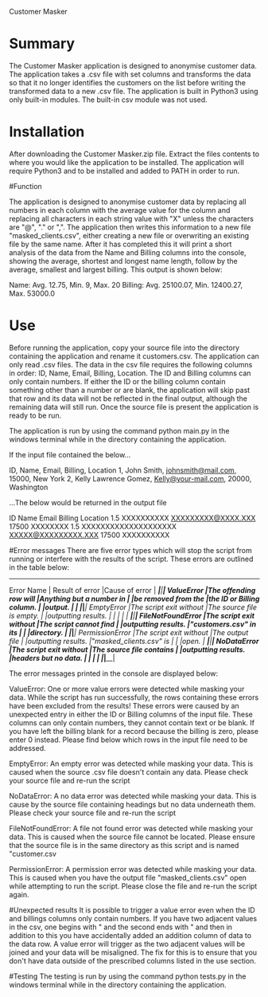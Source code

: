 Customer Masker

# Summary
The Customer Masker application is designed to anonymise customer data. The application takes a .csv file with set columns and transforms the data so that it no longer identifies the customers on the list before writing the transformed data to a new .csv file. The application is built in Python3 using only built-in modules. The built-in csv module was not used.

# Installation
After downloading the Customer Masker.zip file. Extract the files contents to where you would like the application to be installed. The application will require Python3 and to be installed and added to PATH in order to run.

#Function

The application is designed to anonymise customer data by replacing all numbers in each column with the average value for the column and replacing all characters in each string value with "X" unless the characters are "@", "." or ",". The application then writes this information to a new file "masked_clients.csv", either creating a new file or overwriting an existing file by the same name. After it has completed this it will print a short analysis of the data from the Name and Billing columns into the console, showing the average, shortest and longest name length, follow by the average, smallest and largest billing. This output is shown below:

Name:    Avg. 12.75, Min. 9, Max. 20
Billing: Avg. 25100.07, Min. 12400.27, Max. 53000.0

# Use
Before running the application, copy your source file into the directory containing the application and rename it customers.csv. The application can only read .csv files. The data in the csv file requires the following columns in order: ID, Name, Email, Billing, Location. The ID and Billing columns can only contain numbers. If either the ID or the billing column contain something other than a number or are blank, the application will skip past that row and its data will not be reflected in the final output, although the remaining data will still run. Once the source file is present the application is ready to be run.

The application is run by using the command python main.py in the windows terminal while in the directory containing the application.

If the input file contained the below...

ID,	Name,	Email,	Billing,	Location
1,	John Smith,	johnsmith@mail.com,	15000,	New York
2,	Kelly Lawrence Gomez,	Kelly@your-mail.com,	20000,	Washington

...The below would be returned in the output file

ID	Name	Email	Billing	Location
1.5	XXXXXXXXXX	XXXXXXXXX@XXXX.XXX	17500	XXXXXXXX
1.5	XXXXXXXXXXXXXXXXXXXX	XXXXX@XXXXXXXXX.XXX	17500	XXXXXXXXXX

#Error messages
There are five error types which will stop the script from running or interfere with the results of the script. These errors are outlined in the table below:
____________________________________________________________________________
Error Name             | Result of error        |Cause of error            |
_______________________|________________________|__________________________|
ValueError             |The offending row will  |Anything but a number in  |
                       |be removed from the     |the ID or Billing column. |
                       |output.                 |                          |
_______________________|________________________|__________________________|
EmptyError             |The script exit without |The source file is empty. |
                       |outputting results.     |                          |
                       |                        |                          |
_______________________|________________________|__________________________|
FileNotFoundError      |The script exit without |The script cannot find    |
                       |outputting results.     |"customers.csv" in its    |
                       |                        |directory.                |
_______________________|________________________|__________________________|
PermissionError        |The script exit without |The output file           |
                       |outputting results.     |"masked_clients.csv" is   |
                       |                        |open.                     |
_______________________|________________________|__________________________|
NoDataError            |The script exit without |The source file contains  |
                       |outputting results.     |headers but no data.      |
                       |                        |                          |
_______________________|________________________|__________________________|

The error messages printed in the console are displayed below:

ValueError: One or more value errors were detected while masking your
 data. While the script has run successfully, the rows containing these errors
 have been excluded from the results! These errors were caused by an unexpected
 entry in either the ID or Billing columns of the input file. These columns can
 only contain numbers, they cannot contain text or be blank. If you have left
 the billing blank for a record because the billing is zero, please enter 0
 instead. Please find below which rows in the input file need to be
 addressed.

EmptyError: An empty error was detected while masking your data. This
 is caused when the source .csv file doesn't contain any data. Please check your
 source file and re-run the script

NoDataError: A no data error was detected while masking your data.
 This is cause by the source file containing headings but no data underneath
 them. Please check your source file and re-run the script

FileNotFoundError: A file not found error was detected while
 masking your data. This is caused when the source file cannot be located.
 Please ensure that the source file is in the same directory as this script and
 is named "customer.csv

PermissionError: A permission error was detected while
 masking your data. This is caused when you have the output file
 "masked_clients.csv" open while attempting to run the script. Please close the
 file and re-run the script again.

#Unexpected results
It is possible to trigger a value error even when the ID and billings columns only contain numbers. If you have two adjacent values in the csv, one begins with " and the second ends with " and then in addition to this you have accidentally added an addition column of data to the data row. A value error will trigger as the two adjacent values will be joined and your data will be misaligned. The fix for this is to ensure that you don't have data outside of the prescribed columns listed in the use section.

#Testing
The testing is run by using the command python tests.py in the windows terminal while in the directory containing the application.
